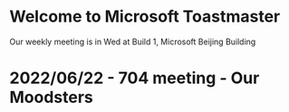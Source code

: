 # Welcome to Microsoft Toastmaster

Our weekly meeting is in Wed at Build 1, Microsoft Beijing Building

# 2022/06/22 - 704 meeting - Our Moodsters




